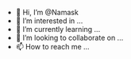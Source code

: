 - 👋 Hi, I’m @Namask
- 👀 I’m interested in ...
- 🌱 I’m currently learning ...
- 💞️ I’m looking to collaborate on ...
- 📫 How to reach me ...

<!---
Namask/Namask is a ✨ special ✨ repository because its `README.md` (this file) appears on your GitHub profile.
You can click the Preview link to take a look at your changes.
--->
